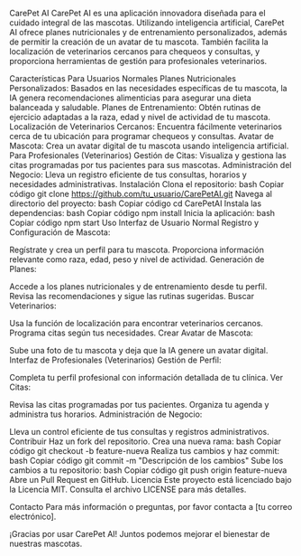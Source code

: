 CarePet AI
CarePet AI es una aplicación innovadora diseñada para el cuidado integral de las mascotas. Utilizando inteligencia artificial, CarePet AI ofrece planes nutricionales y de entrenamiento personalizados, además de permitir la creación de un avatar de tu mascota. También facilita la localización de veterinarios cercanos para chequeos y consultas, y proporciona herramientas de gestión para profesionales veterinarios.

Características
Para Usuarios Normales
Planes Nutricionales Personalizados: Basados en las necesidades específicas de tu mascota, la IA genera recomendaciones alimenticias para asegurar una dieta balanceada y saludable.
Planes de Entrenamiento: Obtén rutinas de ejercicio adaptadas a la raza, edad y nivel de actividad de tu mascota.
Localización de Veterinarios Cercanos: Encuentra fácilmente veterinarios cerca de tu ubicación para programar chequeos y consultas.
Avatar de Mascota: Crea un avatar digital de tu mascota usando inteligencia artificial.
Para Profesionales (Veterinarios)
Gestión de Citas: Visualiza y gestiona las citas programadas por tus pacientes para sus mascotas.
Administración del Negocio: Lleva un registro eficiente de tus consultas, horarios y necesidades administrativas.
Instalación
Clona el repositorio:
bash
Copiar código
git clone https://github.com/tu_usuario/CarePetAI.git
Navega al directorio del proyecto:
bash
Copiar código
cd CarePetAI
Instala las dependencias:
bash
Copiar código
npm install
Inicia la aplicación:
bash
Copiar código
npm start
Uso
Interfaz de Usuario Normal
Registro y Configuración de Mascota:

Regístrate y crea un perfil para tu mascota.
Proporciona información relevante como raza, edad, peso y nivel de actividad.
Generación de Planes:

Accede a los planes nutricionales y de entrenamiento desde tu perfil.
Revisa las recomendaciones y sigue las rutinas sugeridas.
Buscar Veterinarios:

Usa la función de localización para encontrar veterinarios cercanos.
Programa citas según tus necesidades.
Crear Avatar de Mascota:

Sube una foto de tu mascota y deja que la IA genere un avatar digital.
Interfaz de Profesionales (Veterinarios)
Gestión de Perfil:

Completa tu perfil profesional con información detallada de tu clínica.
Ver Citas:

Revisa las citas programadas por tus pacientes.
Organiza tu agenda y administra tus horarios.
Administración de Negocio:

Lleva un control eficiente de tus consultas y registros administrativos.
Contribuir
Haz un fork del repositorio.
Crea una nueva rama:
bash
Copiar código
git checkout -b feature-nueva
Realiza tus cambios y haz commit:
bash
Copiar código
git commit -m "Descripción de los cambios"
Sube los cambios a tu repositorio:
bash
Copiar código
git push origin feature-nueva
Abre un Pull Request en GitHub.
Licencia
Este proyecto está licenciado bajo la Licencia MIT. Consulta el archivo LICENSE para más detalles.

Contacto
Para más información o preguntas, por favor contacta a [tu correo electrónico].

¡Gracias por usar CarePet AI! Juntos podemos mejorar el bienestar de nuestras mascotas.

